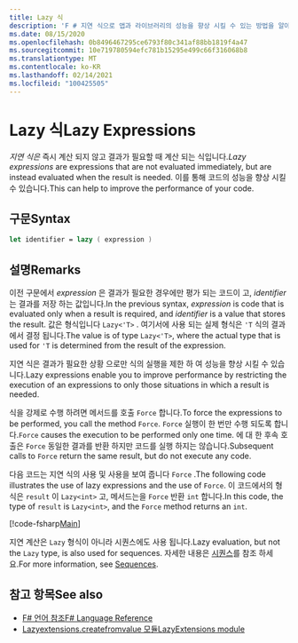 ```yaml
---
title: Lazy 식
description: 'F # 지연 식으로 앱과 라이브러리의 성능을 향상 시킬 수 있는 방법을 알아봅니다.'
ms.date: 08/15/2020
ms.openlocfilehash: 0b8496467295ce6793f80c341af88bb1819f4a47
ms.sourcegitcommit: 10e719780594efc781b15295e499c66f316068b8
ms.translationtype: MT
ms.contentlocale: ko-KR
ms.lasthandoff: 02/14/2021
ms.locfileid: "100425505"
---
```

# <a name="lazy-expressions"></a><span data-ttu-id="83f18-103">Lazy 식</span><span class="sxs-lookup"><span data-stu-id="83f18-103">Lazy Expressions</span></span>

<span data-ttu-id="83f18-104">*지연 식은* 즉시 계산 되지 않고 결과가 필요할 때 계산 되는 식입니다.</span><span class="sxs-lookup"><span data-stu-id="83f18-104">*Lazy expressions* are expressions that are not evaluated immediately, but are instead evaluated when the result is needed.</span></span> <span data-ttu-id="83f18-105">이를 통해 코드의 성능을 향상 시킬 수 있습니다.</span><span class="sxs-lookup"><span data-stu-id="83f18-105">This can help to improve the performance of your code.</span></span>

## <a name="syntax"></a><span data-ttu-id="83f18-106">구문</span><span class="sxs-lookup"><span data-stu-id="83f18-106">Syntax</span></span>

```fsharp
let identifier = lazy ( expression )
```

## <a name="remarks"></a><span data-ttu-id="83f18-107">설명</span><span class="sxs-lookup"><span data-stu-id="83f18-107">Remarks</span></span>

<span data-ttu-id="83f18-108">이전 구문에서 *expression* 은 결과가 필요한 경우에만 평가 되는 코드이 고, *identifier* 는 결과를 저장 하는 값입니다.</span><span class="sxs-lookup"><span data-stu-id="83f18-108">In the previous syntax, *expression* is code that is evaluated only when a result is required, and *identifier* is a value that stores the result.</span></span> <span data-ttu-id="83f18-109">값은 형식입니다 `Lazy<'T>` . 여기서에 사용 되는 실제 형식은 `'T` 식의 결과에서 결정 됩니다.</span><span class="sxs-lookup"><span data-stu-id="83f18-109">The value is of type `Lazy<'T>`, where the actual type that is used for `'T` is determined from the result of the expression.</span></span>

<span data-ttu-id="83f18-110">지연 식은 결과가 필요한 상황 으로만 식의 실행을 제한 하 여 성능을 향상 시킬 수 있습니다.</span><span class="sxs-lookup"><span data-stu-id="83f18-110">Lazy expressions enable you to improve performance by restricting the execution of an expressions to only those situations in which a result is needed.</span></span>

<span data-ttu-id="83f18-111">식을 강제로 수행 하려면 메서드를 호출 `Force` 합니다.</span><span class="sxs-lookup"><span data-stu-id="83f18-111">To force the expressions to be performed, you call the method `Force`.</span></span> <span data-ttu-id="83f18-112">`Force` 실행이 한 번만 수행 되도록 합니다.</span><span class="sxs-lookup"><span data-stu-id="83f18-112">`Force` causes the execution to be performed only one time.</span></span> <span data-ttu-id="83f18-113">에 대 한 후속 호출은 `Force` 동일한 결과를 반환 하지만 코드를 실행 하지는 않습니다.</span><span class="sxs-lookup"><span data-stu-id="83f18-113">Subsequent calls to `Force` return the same result, but do not execute any code.</span></span>

<span data-ttu-id="83f18-114">다음 코드는 지연 식의 사용 및 사용을 보여 줍니다 `Force` .</span><span class="sxs-lookup"><span data-stu-id="83f18-114">The following code illustrates the use of lazy expressions and the use of `Force`.</span></span> <span data-ttu-id="83f18-115">이 코드에서의 형식은 `result` 이 `Lazy<int>` 고, 메서드는을 `Force` 반환 `int` 합니다.</span><span class="sxs-lookup"><span data-stu-id="83f18-115">In this code, the type of `result` is `Lazy<int>`, and the `Force` method returns an `int`.</span></span>

[!code-fsharp[Main](~/samples/snippets/fsharp/lang-ref-2/snippet73011.fs)]

<span data-ttu-id="83f18-116">지연 계산은 `Lazy` 형식이 아니라 시퀀스에도 사용 됩니다.</span><span class="sxs-lookup"><span data-stu-id="83f18-116">Lazy evaluation, but not the `Lazy` type, is also used for sequences.</span></span> <span data-ttu-id="83f18-117">자세한 내용은 [시퀀스](sequences.md)를 참조 하세요.</span><span class="sxs-lookup"><span data-stu-id="83f18-117">For more information, see [Sequences](sequences.md).</span></span>

## <a name="see-also"></a><span data-ttu-id="83f18-118">참고 항목</span><span class="sxs-lookup"><span data-stu-id="83f18-118">See also</span></span>

- [<span data-ttu-id="83f18-119">F# 언어 참조</span><span class="sxs-lookup"><span data-stu-id="83f18-119">F# Language Reference</span></span>](index.md)
- [<span data-ttu-id="83f18-120">Lazyextensions.createfromvalue 모듈</span><span class="sxs-lookup"><span data-stu-id="83f18-120">LazyExtensions module</span></span>](https://fsharp.github.io/fsharp-core-docs/reference/fsharp-control-lazyextensions.html)
